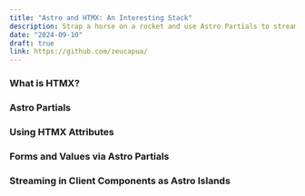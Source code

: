 ```yaml
---
title: "Astro and HTMX: An Interesting Stack"
description: Strap a horse on a rocket and use Astro Partials to stream UI components via HTMX.
date: "2024-09-10"
draft: true
link: https://github.com/zeucapua/
---
```


### What is HTMX?

### Astro Partials

### Using HTMX Attributes

### Forms and Values via Astro Partials

### Streaming in Client Components as Astro Islands
